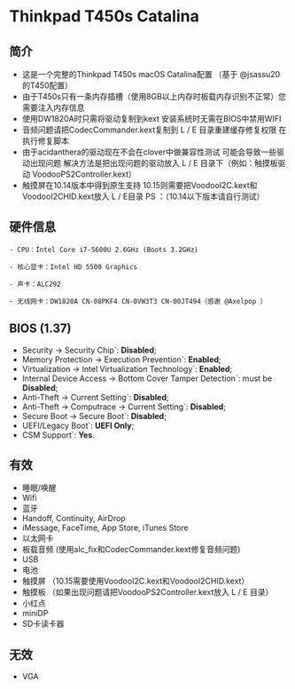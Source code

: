 # Thinkpad T450s Catalina
## 简介
- 这是一个完整的Thinkpad T450s macOS Catalina配置 （基于 @jsassu20 的T450配置）
- 由于T450s只有一条内存插槽（使用8GB以上内存时板载内存识别不正常）您需要注入内存信息
- 使用DW1820A时只需将驱动复制到kext 安装系统时无需在BIOS中禁用WIFI
- 音频问题请把CodecCommander.kext复制到 L / E 目录重建缓存修复权限 在执行修复脚本
- 由于acidanthera的驱动现在不会在clover中做兼容性测试 可能会导致一些驱动出现问题 解决方法是把出现问题的驱动放入 L / E 目录下（例如：触摸板驱动 VoodooPS2Controller.kext）
-  触摸屏在10.14版本中得到原生支持 10.15则需要把VoodooI2C.kext和VoodooI2CHID.kext放入 L / E目录
    PS ：（10.14以下版本请自行测试）
## 硬件信息

```  
- CPU：Intel Core i7-5600U 2.6GHz (Boots 3.2GHz)

- 核心显卡：Intel HD 5500 Graphics 

- 声卡：ALC292

- 无线网卡：DW1820A CN-08PKF4 CN-0VW3T3 CN-00JT494（感谢 @Axelpop ）
```

## BIOS (1.37)
-  Security -> Security Chip`: **Disabled**;
-  Memory Protection -> Execution Prevention`: **Enabled**;
-  Virtualization -> Intel Virtualization Technology`: **Enabled**;
-  Internal Device Access -> Bottom Cover Tamper Detection`: must be **Disabled**;
-  Anti-Theft -> Current Setting`: **Disabled**;
-  Anti-Theft -> Computrace -> Current Setting`: **Disabled**;
-  Secure Boot -> Secure Boot`: **Disabled**;
-  UEFI/Legacy Boot`: **UEFI Only**;
-  CSM Support`: **Yes**.

## 有效

- 睡眠/唤醒
- Wifi
- 蓝牙 
- Handoff, Continuity, AirDrop
- iMessage, FaceTime, App Store, iTunes Store
- 以太网卡
- 板载音频 (使用alc_fix和CodecCommander.kext修复音频问题)
- USB
- 电池
- 触摸屏 （10.15需要使用VoodooI2C.kext和VoodooI2CHID.kext）
- 触摸板 （如果出现问题请把VoodooPS2Controller.kext放入 L / E 目录）
- 小红点
- miniDP
- SD卡读卡器

## 无效

- VGA
